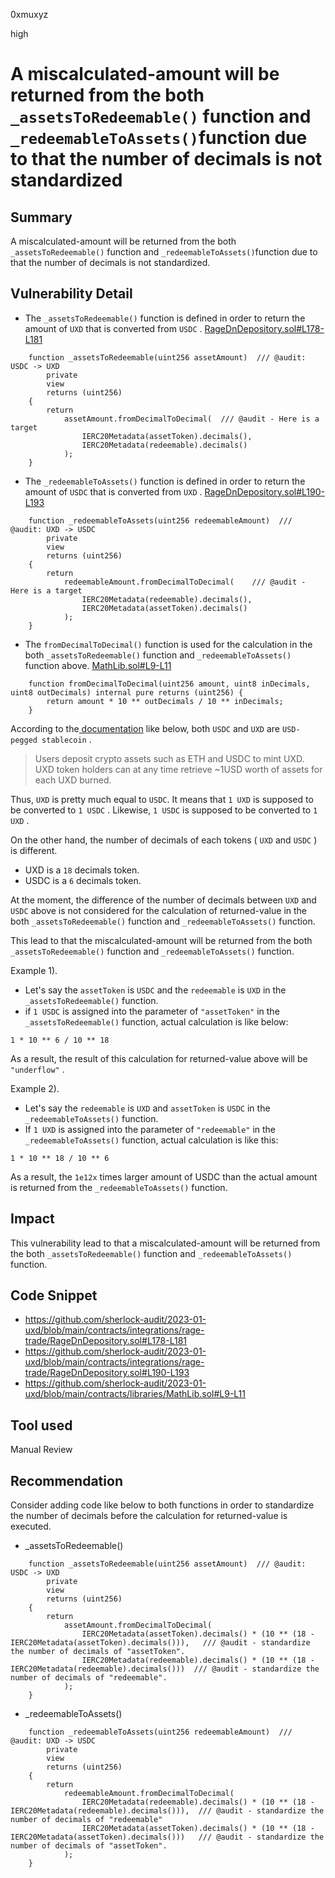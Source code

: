 0xmuxyz

high

# A miscalculated-amount will be returned from the both `_assetsToRedeemable()` function and `_redeemableToAssets()`function due to that the number of decimals is not standardized

## Summary
A miscalculated-amount will be returned from the both `_assetsToRedeemable()` function and `_redeemableToAssets()`function due to that the number of decimals is not standardized.

## Vulnerability Detail
- The `_assetsToRedeemable()` function is defined in order to return the amount of `UXD` that is converted from `USDC` .
[RageDnDepository.sol#L178-L181](https://github.com/sherlock-audit/2023-01-uxd/blob/main/contracts/integrations/rage-trade/RageDnDepository.sol#L178-L181)
```solidity
    function _assetsToRedeemable(uint256 assetAmount)  /// @audit: USDC -> UXD
        private
        view
        returns (uint256)
    {
        return
            assetAmount.fromDecimalToDecimal(  /// @audit - Here is a target 
                IERC20Metadata(assetToken).decimals(),
                IERC20Metadata(redeemable).decimals()
            );
    }
```

- The `_redeemableToAssets()` function is defined in order to return the amount of `USDC` that is converted from `UXD` .
[RageDnDepository.sol#L190-L193](https://github.com/sherlock-audit/2023-01-uxd/blob/main/contracts/integrations/rage-trade/RageDnDepository.sol#L190-L193)
```solidity
    function _redeemableToAssets(uint256 redeemableAmount)  /// @audit: UXD -> USDC
        private
        view
        returns (uint256)
    {
        return
            redeemableAmount.fromDecimalToDecimal(    /// @audit - Here is a target 
                IERC20Metadata(redeemable).decimals(),
                IERC20Metadata(assetToken).decimals()
            );
    }
```

- The `fromDecimalToDecimal()` function is used for the calculation in the both `_assetsToRedeemable()` function and `_redeemableToAssets()` function above.
[MathLib.sol#L9-L11](https://github.com/sherlock-audit/2023-01-uxd/blob/main/contracts/libraries/MathLib.sol#L9-L11)
```solidity
    function fromDecimalToDecimal(uint256 amount, uint8 inDecimals, uint8 outDecimals) internal pure returns (uint256) {
        return amount * 10 ** outDecimals / 10 ** inDecimals;
    }
```


According to the[ documentation](https://docs.uxd.fi/uxdprogram-ethereum/) like below, both `USDC` and `UXD` are `USD-pegged stablecoin` . 
> Users deposit crypto assets such as ETH and USDC to mint UXD. UXD token holders can at any time retrieve ~1USD worth of assets for each UXD burned.

Thus, `UXD` is pretty much equal to `USDC`. It means that `1 UXD` is supposed to be converted to `1 USDC` . Likewise, `1 USDC` is supposed to be converted to `1 UXD` .

On the other hand, the number of decimals of each tokens ( `UXD` and `USDC` ) is different.
- UXD is a `18` decimals token.
- USDC is a `6` decimals token.

At the moment, the difference of the number of decimals between `UXD` and `USDC` above is not considered for the calculation of returned-value in the both `_assetsToRedeemable()` function and `_redeemableToAssets()` function.

This lead to that the miscalculated-amount will be returned from the both `_assetsToRedeemable()` function and `_redeemableToAssets()` function.

Example 1). 
- Let's say the `assetToken` is `USDC` and the `redeemable` is `UXD` in the `_assetsToRedeemable()` function.
- if `1 USDC` is assigned into the parameter of `"assetToken"`  in the `_assetsToRedeemable()` function, actual calculation is like below:
```solidity
1 * 10 ** 6 / 10 ** 18
```
As a result, the result of this calculation for returned-value above will be `"underflow"` . 


Example 2). 
- Let's say the `redeemable` is `UXD` and `assetToken` is `USDC` in the `_redeemableToAssets()` function. 
- If `1 UXD` is assigned into the parameter of `"redeemable"` in the `_redeemableToAssets()` function, actual calculation is like this:
```solidity
1 * 10 ** 18 / 10 ** 6
```
As a result, the `1e12x` times larger amount of USDC than the actual amount is returned from the `_redeemableToAssets()` function. 


## Impact
This vulnerability lead to that a miscalculated-amount will be returned from the both `_assetsToRedeemable()` function and `_redeemableToAssets()` function.

## Code Snippet
- https://github.com/sherlock-audit/2023-01-uxd/blob/main/contracts/integrations/rage-trade/RageDnDepository.sol#L178-L181
- https://github.com/sherlock-audit/2023-01-uxd/blob/main/contracts/integrations/rage-trade/RageDnDepository.sol#L190-L193
- https://github.com/sherlock-audit/2023-01-uxd/blob/main/contracts/libraries/MathLib.sol#L9-L11

## Tool used
Manual Review

## Recommendation
Consider adding code like below to both functions in order to standardize the number of decimals before the calculation for returned-value is executed.
- _assetsToRedeemable()
```solidity
    function _assetsToRedeemable(uint256 assetAmount)  /// @audit: USDC -> UXD
        private
        view
        returns (uint256)
    {
        return
            assetAmount.fromDecimalToDecimal(  
                IERC20Metadata(assetToken).decimals() * (10 ** (18 - IERC20Metadata(assetToken).decimals())),   /// @audit - standardize the number of decimals of "assetToken".
                IERC20Metadata(redeemable).decimals() * (10 ** (18 - IERC20Metadata(redeemable).decimals()))  /// @audit - standardize the number of decimals of "redeemable".
            );
    }
```
- _redeemableToAssets()
```solidity
    function _redeemableToAssets(uint256 redeemableAmount)  /// @audit: UXD -> USDC
        private
        view
        returns (uint256)
    {
        return
            redeemableAmount.fromDecimalToDecimal(
                IERC20Metadata(redeemable).decimals() * (10 ** (18 - IERC20Metadata(redeemable).decimals())),  /// @audit - standardize the number of decimals of "redeemable"
                IERC20Metadata(assetToken).decimals() * (10 ** (18 - IERC20Metadata(assetToken).decimals()))   /// @audit - standardize the number of decimals of "assetToken".
            );
    }
```